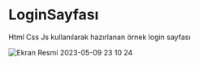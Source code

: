 # LoginSayfası
Html Css Js kullanılarak hazırlanan örnek login sayfası 



![Ekran Resmi 2023-05-09 23 10 24](https://github.com/MuhammetEminOzdemir/LoginSayfasi/assets/80462839/02bd121b-6b5b-4c1c-8b4c-395717c6f4c5)
